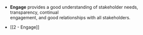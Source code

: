 - **Engage** provides a good understanding of stakeholder needs, transparency, continual  
engagement, and good relationships with all stakeholders.  

- [[2 - Engage]]